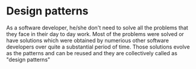 # Design patterns
As a software developer, he/she don't need to solve all the problems that they face in their day to day work.
Most of the problems were solved or have solutions which were obtained by numerious other software developers over quite a substantial period of time.
Those solutions evolve as the patterns and can be reused and they are collectively called as "design patterns"
